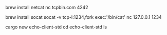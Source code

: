 brew install netcat
nc tcpbin.com 4242

brew install socat
socat -v tcp-l:1234,fork exec:'/bin/cat'
nc 127.0.0.1 1234

cargo new echo-client-std
cd echo-client-std
ls
